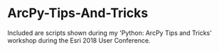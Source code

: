 # ArcPy-Tips-And-Tricks

Included are scripts shown during my 'Python: ArcPy Tips and Tricks' workshop during the Esri 2018 User Conference.
